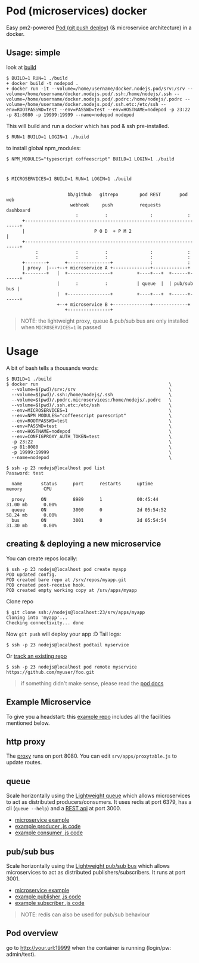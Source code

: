 # Pod (microservices) docker

Easy pm2-powered [Pod (git push deploy)](https://github.com/yyx990803/pod) (& microservice architecture) in a docker.

## Usage: simple 

look at [build](build) 

    $ BUILD=1 RUN=1 ./build
    + docker build -t nodepod .
    + docker run -it --volume=/home/username/docker.nodejs.pod/srv:/srv --volume=/home/username/docker.nodejs.pod/.ssh:/home/nodejs/.ssh --volume=/home/username/docker.nodejs.pod/.podrc:/home/nodejs/.podrc --volume=/home/username/docker.nodejs.pod/.ssh.etc:/etc/ssh --env=ROOTPASSWD=test --env=PASSWD=test --env=HOSTNAME=nodepod -p 23:22 -p 81:8080 -p 19999:19999 --name=nodepod nodepod

This will build and run a docker which has pod & ssh pre-installed.
    
    $ RUN=1 BUILD=1 LOGIN=1 ./build 

to install global npm_modules:

    $ NPM_MODULES="typescript coffeescript" BUILD=1 LOGIN=1 ./build

#
    $ MICROSERVICES=1 BUILD=1 RUN=1 LOGIN=1 ./build 


                           bb/github   gitrepo        pod REST       pod web  
                            webhook     push          requests      dashboard          
                              :          :                :             :              
          +--------------------------------------------------------------------+
          |                          P O D  + P M 2                            |       
          +--------------------------------------------------------------------+
               :              :          :                :             :              
               :              :          :                :             :      
          +--------+      +----------------+              :             :              
          | proxy  |---+--+ microservice A +--------------+-------------+            
          +--------+   |  +----------------+         +----+---+  +------+------+       
                       |      :          :           | queue  |  | pub/sub bus |
                       |  +----------------+         +----+---+  +------+------+
                       +--+ microservice B +--------------+-------------+
                          +----------------+

> NOTE: the lightweight proxy, queue & pub/sub bus are only installed when `MICROSERVICES=1` is passed

# Usage 

A bit of bash tells a thousands words:

    $ BUILD=1 ./build
    $ docker run                                                 \
      --volume=$(pwd)/srv:/srv                                   \
      --volume=$(pwd)/.ssh:/home/nodejs/.ssh                     \
      --volume=$(pwd)/.podrc.microservices:/home/nodejs/.podrc   \
      --volume=$(pwd)/.ssh.etc:/etc/ssh                          \
      --env=MICROSERVICES=1                                      \
      --env=NPM_MODULES="coffeescript purescript"                \
      --env=ROOTPASSWD=test                                      \
      --env=PASSWD=test                                          \
      --env=HOSTNAME=nodepod                                     \
      --env=CONFIGPROXY_AUTH_TOKEN=test                          \
      -p 23:22                                                   \
      -p 81:8080                                                 \
      -p 19999:19999                                             \
      --name=nodepod                                             \

    $ ssh -p 23 nodejs@localhost pod list 
    Password: test

      name       status      port      restarts      uptime           memory        CPU   

      proxy      ON          8989      1             00:45:44         31.00 mb      0.00% 
      queue      ON          3000      0             2d 05:54:52      58.24 mb      0.00% 
      bus        ON          3001      0             2d 05:54:54      31.30 mb      0.00% 

## creating & deploying a new microservice

You can create repos locally:

    $ ssh -p 23 nodejs@localhost pod create myapp
    POD updated config.
    POD created bare repo at /srv/repos/myapp.git
    POD created post-receive hook.
    POD created empty working copy at /srv/apps/myapp

Clone repo
 
    $ git clone ssh://nodejs@localhost:23/srv/apps/myapp
    Cloning into 'myapp'...
    Checking connectivity... done

Now `git push` will deploy your app :D
Tail logs:

    $ ssh -p 23 nodejs@localhost podtail myservice

Or [track an existing repo](https://github.com/yyx990803/pod/wiki/Using-a-remote-repo)
    
    $ ssh -p 23 nodejs@localhost pod remote myservice https://github.com/myuser/foo.git

> if something didn't make sense, please read the [pod docs](https://github.com/yyx990803/pod#using-a-remote-github-repo)

## Example Microservice

To give you a headstart: this [example repo](https://github.com/coderofsalvation/pod.microservice) includes all the facilities mentioned below.

## http proxy

The [proxy](https://npmjs.org/package/http-proxy-rules) runs on port 8080.
You can edit `srv/apps/proxytable.js` to update routes.

## queue 

Scale horizontally using the [Lightweight queue](https://npmjs.org/package/rsmq) which allows microservices to act as distributed producers/consumers.
It uses redis at port 6379, has a cli (`queue --help`) and a [REST api](https://npmjs.org/package/rest-rsmq) at port 3000.

* [microservice example](https://github.com/coderofsalvation/pod.microservice)
* [example producer .js code](https://npmjs.org/package/rsmq)
* [example consumer .js code](https://npmjs.org/package/rsmq-worker)

## pub/sub bus

Scale horizontally using the [Lightweight pub/sub bus](https://npmjs.org/package/simplebus) which allows microservices to act as distributed publishers/subscribers.
It runs at port 3001.

* [microservice example](https://github.com/coderofsalvation/pod.microservice)
* [example publisher ,js code](https://github.com/ajlopez/SimpleBus/blob/master/samples/Market/operator.js)
* [example subscriber .js code](https://github.com/ajlopez/SimpleBus/blob/master/samples/Market/subscriber.js)

> NOTE: redis can also be used for pub/sub behaviour

## Pod overview 

go to http://your.url:19999 when the container is running (login/pw: admin/test).
